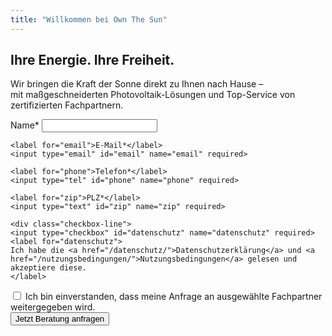 ```yaml
---
title: "Willkommen bei Own The Sun"
---
```


<section class="hero">
  <h1>Ihre Energie. Ihre Freiheit.</h1>
  <p>Wir bringen die Kraft der Sonne direkt zu Ihnen nach Hause –<br> mit maßgeschneiderten Photovoltaik-Lösungen und Top-Service von zertifizierten Fachpartnern.</p>
</section>

<section class="cta">
  <form id="lead-inline" action="https://automation.ownthesun.de/webhook/lead" method="post" accept-charset="utf-8">
    <label for="name">Name*</label>
    <input type="text" id="name" name="name" required>

    <label for="email">E-Mail*</label>
    <input type="email" id="email" name="email" required>

    <label for="phone">Telefon*</label>
    <input type="tel" id="phone" name="phone" required>

    <label for="zip">PLZ*</label>
    <input type="text" id="zip" name="zip" required>

    <div class="checkbox-line">
    <input type="checkbox" id="datenschutz" name="datenschutz" required>
    <label for="datenschutz">
    Ich habe die <a href="/datenschutz/">Datenschutzerklärung</a> und <a href="/nutzungsbedingungen/">Nutzungsbedingungen</a> gelesen und akzeptiere diese.
    </label>
</div>

<div class="checkbox-line">
  <input type="checkbox" id="weitergabe" name="weitergabe">
  <label for="weitergabe">
    Ich bin einverstanden, dass meine Anfrage an ausgewählte Fachpartner weitergegeben wird.
  </label>
</div>
    <button type="submit">Jetzt Beratung anfragen</button>
  </form>
</section>
